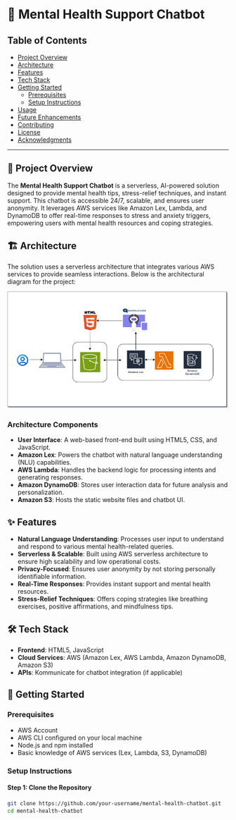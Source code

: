 # 🧠 Mental Health Support Chatbot

## Table of Contents
- [Project Overview](#project-overview)
- [Architecture](#architecture)
- [Features](#features)
- [Tech Stack](#tech-stack)
- [Getting Started](#getting-started)
  - [Prerequisites](#prerequisites)
  - [Setup Instructions](#setup-instructions)
- [Usage](#usage)
- [Future Enhancements](#future-enhancements)
- [Contributing](#contributing)
- [License](#license)
- [Acknowledgments](#acknowledgments)

---

## 📘 Project Overview

The **Mental Health Support Chatbot** is a serverless, AI-powered solution designed to provide mental health tips, stress-relief techniques, and instant support. This chatbot is accessible 24/7, scalable, and ensures user anonymity. It leverages AWS services like Amazon Lex, Lambda, and DynamoDB to offer real-time responses to stress and anxiety triggers, empowering users with mental health resources and coping strategies.

## 🏗️ Architecture

The solution uses a serverless architecture that integrates various AWS services to provide seamless interactions. Below is the architectural diagram for the project:

![Chatbot Architecture](rrChatBot-Architectural-Diagram.jpg)

### **Architecture Components**
- **User Interface**: A web-based front-end built using HTML5, CSS, and JavaScript.
- **Amazon Lex**: Powers the chatbot with natural language understanding (NLU) capabilities.
- **AWS Lambda**: Handles the backend logic for processing intents and generating responses.
- **Amazon DynamoDB**: Stores user interaction data for future analysis and personalization.
- **Amazon S3**: Hosts the static website files and chatbot UI.

## ✨ Features
- **Natural Language Understanding**: Processes user input to understand and respond to various mental health-related queries.
- **Serverless & Scalable**: Built using AWS serverless architecture to ensure high scalability and low operational costs.
- **Privacy-Focused**: Ensures user anonymity by not storing personally identifiable information.
- **Real-Time Responses**: Provides instant support and mental health resources.
- **Stress-Relief Techniques**: Offers coping strategies like breathing exercises, positive affirmations, and mindfulness tips.

## 🛠️ Tech Stack
- **Frontend**: HTML5, JavaScript
- **Cloud Services**: AWS (Amazon Lex, AWS Lambda, Amazon DynamoDB, Amazon S3)
- **APIs**: Kommunicate for chatbot integration (if applicable)

## 🚀 Getting Started

### Prerequisites
- AWS Account
- AWS CLI configured on your local machine
- Node.js and npm installed
- Basic knowledge of AWS services (Lex, Lambda, S3, DynamoDB)

### Setup Instructions

#### Step 1: Clone the Repository
```bash
git clone https://github.com/your-username/mental-health-chatbot.git
cd mental-health-chatbot
